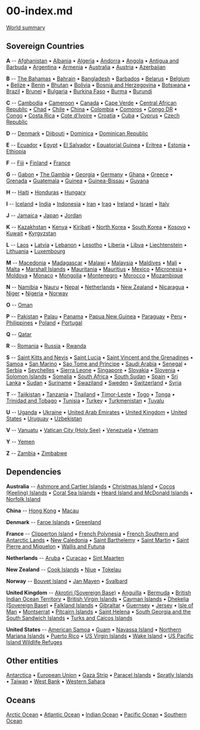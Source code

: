 
# 00-index.md

[World summary](xx.json)


## Sovereign Countries

**A** --
[Afghanistan](af.json) &bull;
[Albania](al.json) &bull;
[Algeria](ag.json) &bull;
[Andorra](an.json) &bull;
[Angola](ao.json) &bull;
[Antigua and Barbuda](ac.json) &bull;
[Argentina](ar.json) &bull;
[Armenia](am.json) &bull;
[Australia](as.json) &bull;
[Austria](au.json) &bull;
[Azerbaijan](aj.json) 

**B** --
[The Bahamas](bf.json) &bull;
[Bahrain](ba.json) &bull;
[Bangladesh](bg.json) &bull;
[Barbados](bb.json) &bull;
[Belarus](bo.json) &bull;
[Belgium](be.json) &bull;
[Belize](bh.json) &bull;
[Benin](bn.json) &bull;
[Bhutan](bt.json) &bull;
[Bolivia](bl.json) &bull;
[Bosnia and Herzegovina](bk.json) &bull;
[Botswana](bc.json) &bull;
[Brazil](br.json) &bull;
[Brunei](bx.json) &bull;
[Bulgaria](bu.json) &bull;
[Burkina Faso](uv.json) &bull;
[Burma](bm.json) &bull;
[Burundi](by.json) 

**C** --
[Cambodia](cb.json) &bull;
[Cameroon](cm.json) &bull;
[Canada](ca.json) &bull;
[Cape Verde](cv.json) &bull;
[Central African Republic](ct.json) &bull;
[Chad](cd.json) &bull;
[Chile](ci.json) &bull;
[China](ch.json) &bull;
[Colombia](co.json) &bull;
[Comoros](cn.json) &bull;
[Congo DR](cg.json) &bull;
[Congo](cf.json) &bull;
[Costa Rica](cs.json) &bull;
[Cote d'Ivoire](iv.json) &bull;
[Croatia](hr.json) &bull;
[Cuba](cu.json) &bull;
[Cyprus](cy.json) &bull;
[Czech Republic](ez.json) 

**D** --
[Denmark](da.json) &bull;
[Djibouti](dj.json) &bull;
[Dominica](do.json) &bull;
[Dominican Republic](dr.json) 

**E** --
[Ecuador](ec.json) &bull;
[Egypt](eg.json) &bull;
[El Salvador](es.json) &bull;
[Equatorial Guinea](ek.json) &bull;
[Eritrea](er.json) &bull;
[Estonia](en.json) &bull;
[Ethiopia](et.json) 

**F** --
[Fiji](fj.json) &bull;
[Finland](fi.json) &bull;
[France](fr.json) 

**G** --
[Gabon](gb.json) &bull;
[The Gambia](ga.json) &bull;
[Georgia](gg.json) &bull;
[Germany](gm.json) &bull;
[Ghana](gh.json) &bull;
[Greece](gr.json) &bull;
[Grenada](gj.json) &bull;
[Guatemala](gt.json) &bull;
[Guinea](gv.json) &bull;
[Guinea-Bissau](pu.json) &bull;
[Guyana](gy.json) 

**H** --
[Haiti](ha.json) &bull;
[Honduras](ho.json) &bull;
[Hungary](hu.json) 

**I** --
[Iceland](ic.json) &bull;
[India](in.json) &bull;
[Indonesia](id.json) &bull;
[Iran](ir.json) &bull;
[Iraq](iz.json) &bull;
[Ireland](ei.json) &bull;
[Israel](is.json) &bull;
[Italy](it.json) 

**J** --
[Jamaica](jm.json) &bull;
[Japan](ja.json) &bull;
[Jordan](jo.json) 

**K** --
[Kazakhstan](kz.json) &bull;
[Kenya](ke.json) &bull;
[Kiribati](kr.json) &bull;
[North Korea](kn.json) &bull;
[South Korea](ks.json) &bull;
[Kosovo](kv.json) &bull;
[Kuwait](ku.json) &bull;
[Kyrgyzstan](kg.json) 

**L** --
[Laos](la.json) &bull;
[Latvia](lg.json) &bull;
[Lebanon](le.json) &bull;
[Lesotho](lt.json) &bull;
[Liberia](li.json) &bull;
[Libya](ly.json) &bull;
[Liechtenstein](ls.json) &bull;
[Lithuania](lh.json) &bull;
[Luxembourg](lu.json) 

**M** --
[Macedonia](mk.json) &bull;
[Madagascar](ma.json) &bull;
[Malawi](mi.json) &bull;
[Malaysia](my.json) &bull;
[Maldives](mv.json) &bull;
[Mali](ml.json) &bull;
[Malta](mt.json) &bull;
[Marshall Islands](rm.json) &bull;
[Mauritania](mr.json) &bull;
[Mauritius](mp.json) &bull;
[Mexico](mx.json) &bull;
[Micronesia](fm.json) &bull;
[Moldova](md.json) &bull;
[Monaco](mn.json) &bull;
[Mongolia](mg.json) &bull;
[Montenegro](mj.json) &bull;
[Morocco](mo.json) &bull;
[Mozambique](mz.json) 

**N** --
[Namibia](wa.json) &bull;
[Nauru](nr.json) &bull;
[Nepal](np.json) &bull;
[Netherlands](nl.json) &bull;
[New Zealand](nz.json) &bull;
[Nicaragua](nu.json) &bull;
[Niger](ng.json) &bull;
[Nigeria](ni.json) &bull;
[Norway](no.json) 

**O** --
[Oman](mu.json) 

**P** --
[Pakistan](pk.json) &bull;
[Palau](ps.json) &bull;
[Panama](pm.json) &bull;
[Papua New Guinea](pp.json) &bull;
[Paraguay](pa.json) &bull;
[Peru](pe.json) &bull;
[Philippines](rp.json) &bull;
[Poland](pl.json) &bull;
[Portugal](po.json) 

**Q** --
[Qatar](qa.json)

**R** --
[Romania](ro.json) &bull;
[Russia](rs.json) &bull;
[Rwanda](rw.json) 

**S** --
[Saint Kitts and Nevis](sc.json) &bull;
[Saint Lucia](st.json) &bull;
[Saint Vincent and the Grenadines](vc.json) &bull;
[Samoa](ws.json) &bull;
[San Marino](sm.json) &bull;
[Sao Tome and Principe](tp.json) &bull;
[Saudi Arabia](sa.json) &bull;
[Senegal](sg.json) &bull;
[Serbia](ri.json) &bull;
[Seychelles](se.json) &bull;
[Sierra Leone](sl.json) &bull;
[Singapore](sn.json) &bull;
[Slovakia](lo.json) &bull;
[Slovenia](si.json) &bull;
[Solomon Islands](bp.json) &bull;
[Somalia](so.json) &bull;
[South Africa](sf.json) &bull;
[South Sudan](od.json) &bull;
[Spain](sp.json) &bull;
[Sri Lanka](ce.json) &bull;
[Sudan](su.json) &bull;
[Suriname](ns.json) &bull;
[Swaziland](wz.json) &bull;
[Sweden](sw.json) &bull;
[Switzerland](sz.json) &bull;
[Syria](sy.json) 

**T** --
[Tajikistan](ti.json) &bull;
[Tanzania](tz.json) &bull;
[Thailand](th.json) &bull;
[Timor-Leste](tt.json) &bull;
[Togo](to.json) &bull;
[Tonga](tn.json) &bull;
[Trinidad and Tobago](td.json) &bull;
[Tunisia](ts.json) &bull;
[Turkey](tu.json) &bull;
[Turkmenistan](tx.json) &bull;
[Tuvalu](tv.json) 

**U** --
[Uganda](ug.json) &bull;
[Ukraine](up.json) &bull;
[United Arab Emirates](ae.json) &bull;
[United Kingdom](uk.json) &bull;
[United States](us.json) &bull;
[Uruguay](uy.json) &bull;
[Uzbekistan](uz.json) 

**V** --
[Vanuatu](nh.json) &bull;
[Vatican City (Holy See)](vt.json) &bull;
[Venezuela](ve.json) &bull;
[Vietnam](vm.json) 

**Y** --
[Yemen](ym.json) 

**Z** --
[Zambia](za.json) &bull;
[Zimbabwe](zi.json) 


## Dependencies

**Australia** --
[Ashmore and Cartier Islands](at.json) &bull;
[Christmas Island](kt.json) &bull;
[Cocos (Keeling) Islands](ck.json) &bull;
[Coral Sea Islands](cr.json) &bull;
[Heard Island and McDonald Islands](hm.json) &bull;
[Norfolk Island](nf.json) 

**China** --
[Hong Kong](hk.json) &bull;
[Macau](mc.json) 

**Denmark** --
[Faroe Islands](fo.json) &bull;
[Greenland](gl.json) 

**France** --
[Clipperton Island](ip.json) &bull;
[French Polynesia](fp.json) &bull;
[French Southern and Antarctic Lands](fs.json) &bull;
[New Caledonia](nc.json) &bull;
[Saint Barthelemy](tb.json) &bull;
[Saint Martin](rn.json) &bull;
[Saint Pierre and Miquelon](sb.json) &bull;
[Wallis and Futuna](wf.json) 

**Netherlands** --
[Aruba](aa.json) &bull;
[Curacao](cc.json) &bull;
[Sint Maarten](sk.json) 

**New Zealand** --
[Cook Islands](cw.json) &bull;
[Niue](ne.json) &bull;
[Tokelau](tl.json) 

**Norway** --
[Bouvet Island](bv.json) &bull;
[Jan Mayen](jn.json) &bull;
[Svalbard](sv.json) 

**United Kingdom** --
[Akrotiri (Sovereign Base)](ax.json) &bull;
[Anguilla](av.json) &bull;
[Bermuda](bd.json) &bull;
[British Indian Ocean Territory](io.json) &bull;
[British Virgin Islands](vi.json) &bull;
[Cayman Islands](cj.json) &bull;
[Dhekelia (Sovereign Base)](dx.json) &bull;
[Falkland Islands](fk.json) &bull;
[Gibraltar](gi.json) &bull;
[Guernsey](gk.json) &bull;
[Jersey](je.json) &bull;
[Isle of Man](im.json) &bull;
[Montserrat](mh.json) &bull;
[Pitcairn Islands](pc.json) &bull;
[Saint Helena](sh.json) &bull;
[South Georgia and the South Sandwich Islands](sx.json) &bull;
[Turks and Caicos Islands](tk.json) 

**United States** --
[American Samoa](aq.json) &bull;
[Guam](gq.json) &bull;
[Navassa Island](bq.json) &bull;
[Northern Mariana Islands](cq.json) &bull;
[Puerto Rico](rq.json) &bull;
[US Virgin Islands](vq.json) &bull;
[Wake Island](wq.json) &bull;
[US Pacific Island Wildlife Refuges](um.json) 


## Other entities

[Antarctica](ay.json) &bull;
[European Union](ee.json) &bull;
[Gaza Strip](gz.json) &bull;
[Paracel Islands](pf.json) &bull;
[Spratly Islands](pg.json) &bull;
[Taiwan](tw.json) &bull;
[West Bank](we.json) &bull;
[Western Sahara](wi.json) 


## Oceans

[Arctic Ocean](xq.json) &bull;
[Atlantic Ocean](zh.json) &bull;
[Indian Ocean](xo.json) &bull;
[Pacific Ocean](zn.json) &bull;
[Southern Ocean](oo.json) 

